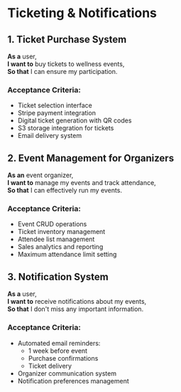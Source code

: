 # Ticketing & Notifications

## 1. Ticket Purchase System
**As a** user,  
**I want to** buy tickets to wellness events,  
**So that** I can ensure my participation.

### Acceptance Criteria:
- Ticket selection interface
- Stripe payment integration
- Digital ticket generation with QR codes
- S3 storage integration for tickets
- Email delivery system

## 2. Event Management for Organizers
**As an** event organizer,  
**I want to** manage my events and track attendance,  
**So that** I can effectively run my events.

### Acceptance Criteria:
- Event CRUD operations
- Ticket inventory management
- Attendee list management
- Sales analytics and reporting
- Maximum attendance limit setting

## 3. Notification System
**As a** user,  
**I want to** receive notifications about my events,  
**So that** I don't miss any important information.

### Acceptance Criteria:
- Automated email reminders:
  - 1 week before event
  - Purchase confirmations
  - Ticket delivery
- Organizer communication system
- Notification preferences management 